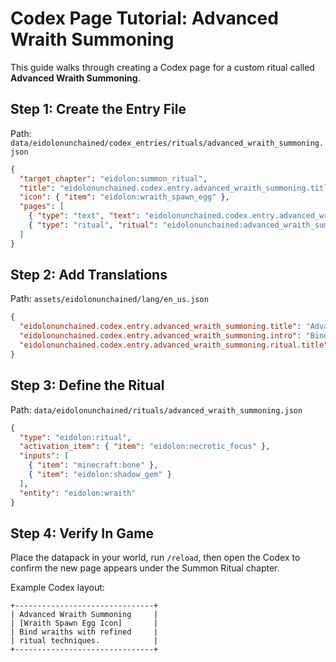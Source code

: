 # Codex Page Tutorial: Advanced Wraith Summoning

This guide walks through creating a Codex page for a custom ritual called **Advanced Wraith Summoning**.

## Step 1: Create the Entry File

Path: `data/eidolonunchained/codex_entries/rituals/advanced_wraith_summoning.json`

```json
{
  "target_chapter": "eidolon:summon_ritual",
  "title": "eidolonunchained.codex.entry.advanced_wraith_summoning.title",
  "icon": { "item": "eidolon:wraith_spawn_egg" },
  "pages": [
    { "type": "text", "text": "eidolonunchained.codex.entry.advanced_wraith_summoning.intro" },
    { "type": "ritual", "ritual": "eidolonunchained:advanced_wraith_summoning", "text": "eidolonunchained.codex.entry.advanced_wraith_summoning.ritual" }
  ]
}
```

## Step 2: Add Translations

Path: `assets/eidolonunchained/lang/en_us.json`

```json
{
  "eidolonunchained.codex.entry.advanced_wraith_summoning.title": "Advanced Wraith Summoning",
  "eidolonunchained.codex.entry.advanced_wraith_summoning.intro": "Bind wraiths with refined ritual techniques.",
  "eidolonunchained.codex.entry.advanced_wraith_summoning.ritual.title": "Advanced Wraith Summoning Ritual"
}
```

## Step 3: Define the Ritual

Path: `data/eidolonunchained/rituals/advanced_wraith_summoning.json`

```json
{
  "type": "eidolon:ritual",
  "activation_item": { "item": "eidolon:necrotic_focus" },
  "inputs": [
    { "item": "minecraft:bone" },
    { "item": "eidolon:shadow_gem" }
  ],
  "entity": "eidolon:wraith"
}
```

## Step 4: Verify In Game

Place the datapack in your world, run `/reload`, then open the Codex to confirm the new page appears under the Summon Ritual chapter.

Example Codex layout:

```
+-------------------------------+
| Advanced Wraith Summoning     |
| [Wraith Spawn Egg Icon]       |
| Bind wraiths with refined     |
| ritual techniques.            |
+-------------------------------+
```

